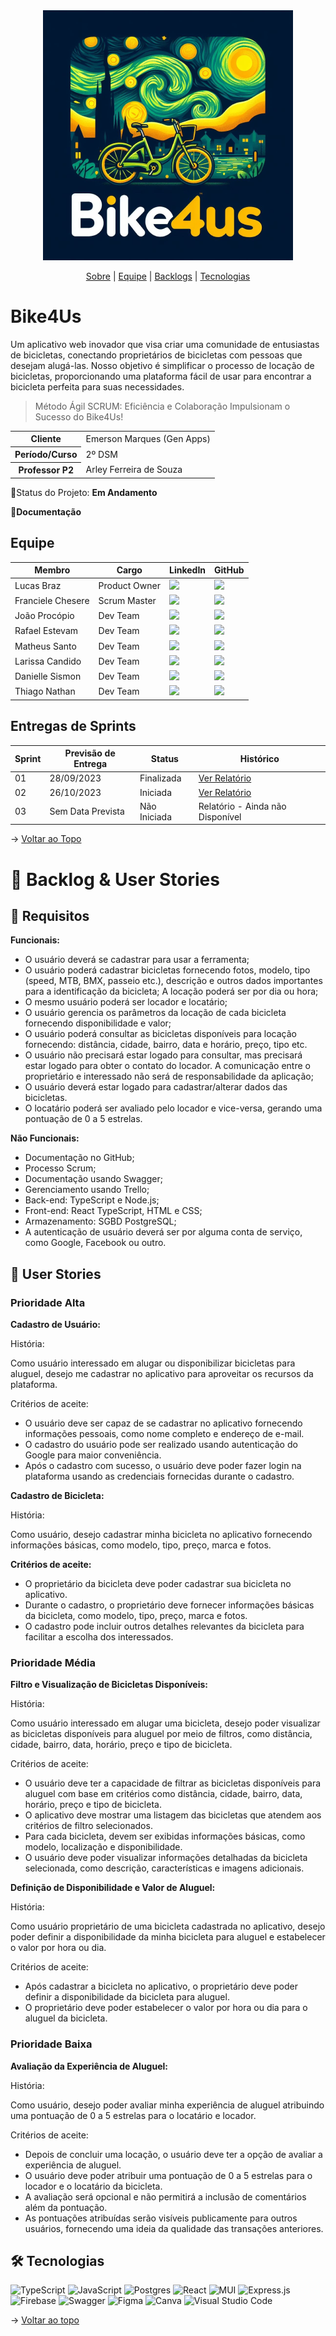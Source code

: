 <span id="topo">

<div align="center">
  <img src="./docs/assets/logo2.png" />
</div>

<p align="center">
  <a href="#sobre">Sobre</a> | <a href="#equipe">Equipe</a> | <a href="#backlogs">Backlogs</a>  | <a href="#tecnologias">Tecnologias</a>
</p>

<span id="sobre">

# Bike4Us

Um aplicativo web inovador que visa criar uma comunidade de entusiastas de bicicletas, conectando proprietários de bicicletas com pessoas que desejam alugá-las. Nosso objetivo é simplificar o processo de locação de bicicletas, proporcionando uma plataforma fácil de usar para encontrar a bicicleta perfeita para suas necessidades.

> Método Ágil SCRUM: Eficiência e Colaboração Impulsionam o Sucesso do Bike4Us!

<table>
  <tbody>
    <tr>
      <th>Cliente</th>
      <td>Emerson Marques (Gen Apps)</td>
    </tr>
    <tr>
      <th>Período/Curso</th>
      <td>2º DSM</td>
    </tr>
    <tr>
      <th>Professor P2</th>
      <td>Arley Ferreira de Souza</td>
    </tr>
  </tbody>
</table>

📌Status do Projeto: **Em Andamento**

<a>📌<strong>Documentação</strong></a>

<span id="equipe">

## Equipe

<table>
  <thead>
    <tr>
      <th>Membro</th>
      <th>Cargo</th>
      <th>LinkedIn</th>
      <th>GitHub</th>
    </tr>
  </thead>
  <tbody>
    <tr>
      <td>Lucas Braz</td>
      <td>Product Owner</td>
      <td>
        <a href="https://www.linkedin.com/in/lucas-braz-dias/" target="_blank">
          <img src="https://img.shields.io/badge/Linkedin-blue?style=flat-square&logo=Linkedin&logoColor=white" />
        </a>
      </td>
      <td>
        <a href="https://github.com/lucasbdias" target="_blank">
          <img src="https://img.shields.io/badge/GitHub-111217?style=flat-square&logo=github&logoColor=white" />
        </a>
      </td>
    </tr>
    <tr>
      <td>Franciele Chesere</td>
      <td>Scrum Master</td>
      <td>
        <a href="https://www.linkedin.com/in/franciele-m-chesere-605974274/" target="_blank">
          <img src="https://img.shields.io/badge/Linkedin-blue?style=flat-square&logo=Linkedin&logoColor=white" />
        </a>
      </td>
      <td>
        <a href="https://github.com/ChesereF" target="_blank">
          <img src="https://img.shields.io/badge/GitHub-111217?style=flat-square&logo=github&logoColor=white" />
        </a>
      </td>
    </tr>
    <tr>
      <td>João Procópio</td>
      <td>Dev Team</td>
      <td>
        <a href="https://www.linkedin.com/in/joao-procopio/" target="_blank">
          <img src="https://img.shields.io/badge/Linkedin-blue?style=flat-square&logo=Linkedin&logoColor=white" />
        </a>
      </td>
      <td>
        <a href="https://github.com/joaoprocopio/" target="_blank">
          <img src="https://img.shields.io/badge/GitHub-111217?style=flat-square&logo=github&logoColor=white" />
        </a>
      </td>
    </tr>
    <tr>
      <td>Rafael Estevam</td>
      <td>Dev Team</td>
      <td>
        <a href="https://www.linkedin.com/in/rafael-estevam-de-siqueira-77891423a/" target="_blank">
          <img src="https://img.shields.io/badge/Linkedin-blue?style=flat-square&logo=Linkedin&logoColor=white" />
        </a>
      </td>
      <td>
        <a href="https://github.com/rafaelres" target="_blank">
          <img src="https://img.shields.io/badge/GitHub-111217?style=flat-square&logo=github&logoColor=white" />
        </a>
      </td>
    </tr>
    <tr>
      <td>Matheus Santo</td>
      <td>Dev Team</td>
      <td>
        <a href="https://www.linkedin.com/in/matheus-sergio-faria-santo-76284433/" target="_blank">
          <img src="https://img.shields.io/badge/Linkedin-blue?style=flat-square&logo=Linkedin&logoColor=white" />
        </a>
      </td>
      <td>
        <a href="https://github.com/matheussanto2" target="_blank">
          <img src="https://img.shields.io/badge/GitHub-111217?style=flat-square&logo=github&logoColor=white" />
        </a>
      </td>
    </tr>
    <tr>
      <td>Larissa Candido</td>
      <td>Dev Team</td>
      <td>
        <a href="https://www.linkedin.com/in/larissa-candido-70b199298/" target="_blank">
          <img src="https://img.shields.io/badge/Linkedin-blue?style=flat-square&logo=Linkedin&logoColor=white" />
        </a>
      </td>
      <td>
        <a href="https://github.com/larissaxyz" target="_blank">
          <img src="https://img.shields.io/badge/GitHub-111217?style=flat-square&logo=github&logoColor=white" />
        </a>
      </td>
    </tr>
    <tr>
      <td>Danielle Sismon</td>
      <td>Dev Team</td>
      <td>
        <a href="https://www.linkedin.com/in/danielle-sismon-%F0%9F%8F%B3%EF%B8%8F%E2%80%8D%F0%9F%8C%88-392b239b/" target="_blank">
          <img src="https://img.shields.io/badge/Linkedin-blue?style=flat-square&logo=Linkedin&logoColor=white" />
        </a>
      </td>
      <td>
        <a href="https://github.com/DanielleSismon" target="_blank">
          <img src="https://img.shields.io/badge/GitHub-111217?style=flat-square&logo=github&logoColor=white" />
        </a>
      </td>
    </tr>
    <tr>
      <td>Thiago Nathan</td>
      <td>Dev Team</td>
      <td>
        <a>
          <img src="https://img.shields.io/badge/Linkedin-blue?style=flat-square&logo=Linkedin&logoColor=white" />
        </a>
      </td>
      <td>
        <a href="https://github.com/Nathanthiago" target="_blank">
          <img src="https://img.shields.io/badge/GitHub-111217?style=flat-square&logo=github&logoColor=white" />
        </a>
      </td>
    </tr>
  </tbody>
</table>

## Entregas de Sprints

<table>
  <thead>
    <tr>
      <th>Sprint</th>
      <th>Previsão de Entrega</th>
      <th>Status</th>
      <th>Histórico</th>
    </tr>
  </thead>
  <tbody>
    <tr>
      <td>01</td>
      <td>28/09/2023</td>
      <td>Finalizada</td>
      <td>
        <a href="https://github.com/backdoorgroup/bike4us/blob/main/docs/sprints/SPRINT1.md" target="_blank">
          Ver Relatório
        </a>
      </td>
    </tr>
    <tr>
      <td>02</td>
      <td>26/10/2023</td>
      <td>Iniciada</td>
      <td>
        <a href="https://github.com/backdoorgroup/bike4us/blob/main/docs/sprints/SPRINT2.md" target="_blank">
          Ver Relatório
        </a>
      </td>
    </tr>
    <tr>
      <td>03</td>
      <td>Sem Data Prevista</td>
      <td>Não Iniciada</td>
      <td>
        <a>
          Relatório - Ainda não Disponível
        </a>
      </td>
    </tr>
  </tbody>
</table>

→ [Voltar ao Topo](#topo)

<span id="backlogs">

# 🎯 Backlog & User Stories

## 📌 Requisitos

<strong>Funcionais:</strong>

- O usuário deverá se cadastrar para usar a ferramenta;
- O usuário poderá cadastrar bicicletas fornecendo fotos, modelo, tipo (speed, MTB, BMX, passeio etc.), descrição e outros dados importantes para a identificação da bicicleta;
  A locação poderá ser por dia ou hora;
- O mesmo usuário poderá ser locador e locatário;
- O usuário gerencia os parâmetros da locação de cada bicicleta fornecendo disponibilidade
  e valor;
- O usuário poderá consultar as bicicletas disponíveis para locação fornecendo: distância, cidade, bairro, data e horário, preço, tipo etc.
- O usuário não precisará estar logado para consultar, mas precisará estar logado para obter o contato do locador. A comunicação entre o proprietário e interessado não será de responsabilidade da aplicação;
- O usuário deverá estar logado para cadastrar/alterar dados das bicicletas.
- O locatário poderá ser avaliado pelo locador e vice-versa, gerando uma pontuação de 0 a 5 estrelas.

<strong>Não Funcionais:</strong>

- Documentação no GitHub;
- Processo Scrum;
- Documentação usando Swagger;
- Gerenciamento usando Trello;
- Back-end: TypeScript e Node.js;
- Front-end: React TypeScript, HTML e CSS;
- Armazenamento: SGBD PostgreSQL;
- A autenticação de usuário deverá ser por alguma conta de serviço, como Google, Facebook
  ou outro.

## 📌 User Stories

### Prioridade Alta

**Cadastro de Usuário:**

História:

Como usuário interessado em alugar ou disponibilizar bicicletas para aluguel, desejo me cadastrar no aplicativo para aproveitar os recursos da plataforma.

Critérios de aceite:

- O usuário deve ser capaz de se cadastrar no aplicativo fornecendo informações pessoais, como nome completo e endereço de e-mail.
- O cadastro do usuário pode ser realizado usando autenticação do Google para maior conveniência.
- Após o cadastro com sucesso, o usuário deve poder fazer login na plataforma usando as credenciais fornecidas durante o cadastro.

**Cadastro de Bicicleta:**

História:

Como usuário, desejo cadastrar minha bicicleta no aplicativo fornecendo informações básicas, como modelo, tipo, preço, marca e fotos.

**Critérios de aceite:**

- O proprietário da bicicleta deve poder cadastrar sua bicicleta no aplicativo.
- Durante o cadastro, o proprietário deve fornecer informações básicas da bicicleta, como modelo, tipo, preço, marca e fotos.
- O cadastro pode incluir outros detalhes relevantes da bicicleta para facilitar a escolha dos interessados.

### Prioridade Média

**Filtro e Visualização de Bicicletas Disponíveis:**

História:

Como usuário interessado em alugar uma bicicleta, desejo poder visualizar as bicicletas disponíveis para aluguel por meio de filtros, como distância, cidade, bairro, data, horário, preço e tipo de bicicleta.

Critérios de aceite:

- O usuário deve ter a capacidade de filtrar as bicicletas disponíveis para aluguel com base em critérios como distância, cidade, bairro, data, horário, preço e tipo de bicicleta.
- O aplicativo deve mostrar uma listagem das bicicletas que atendem aos critérios de filtro selecionados.
- Para cada bicicleta, devem ser exibidas informações básicas, como modelo, localização e disponibilidade.
- O usuário deve poder visualizar informações detalhadas da bicicleta selecionada, como descrição, características e imagens adicionais.

**Definição de Disponibilidade e Valor de Aluguel:**

História:

Como usuário proprietário de uma bicicleta cadastrada no aplicativo, desejo poder definir a disponibilidade da minha bicicleta para aluguel e estabelecer o valor por hora ou dia.

Critérios de aceite:

- Após cadastrar a bicicleta no aplicativo, o proprietário deve poder definir a disponibilidade da bicicleta para aluguel.
- O proprietário deve poder estabelecer o valor por hora ou dia para o aluguel da bicicleta.

### Prioridade Baixa

**Avaliação da Experiência de Aluguel:**

História:

Como usuário, desejo poder avaliar minha experiência de aluguel atribuindo uma pontuação de 0 a 5 estrelas para o locatário e locador.

Critérios de aceite:

- Depois de concluir uma locação, o usuário deve ter a opção de avaliar a experiência de aluguel.
- O usuário deve poder atribuir uma pontuação de 0 a 5 estrelas para o locador e o locatário da bicicleta.
- A avaliação será opcional e não permitirá a inclusão de comentários além da pontuação.
- As pontuações atribuídas serão visíveis publicamente para outros usuários, fornecendo uma ideia da qualidade das transações anteriores.

<span id="tecnologias">

## 🛠️ Tecnologias

![TypeScript](https://img.shields.io/badge/typescript-%23007ACC.svg?style=for-the-badge&logo=typescript&logoColor=white)
![JavaScript](https://img.shields.io/badge/javascript-%23323330.svg?style=for-the-badge&logo=javascript&logoColor=%23F7DF1E)
![Postgres](https://img.shields.io/badge/postgres-%23316192.svg?style=for-the-badge&logo=postgresql&logoColor=white)
![React](https://img.shields.io/badge/react-%2320232a.svg?style=for-the-badge&logo=react&logoColor=%2361DAFB)
![MUI](https://img.shields.io/badge/MUI-%230081CB.svg?style=for-the-badge&logo=mui&logoColor=white)
![Express.js](https://img.shields.io/badge/express.js-%23404d59.svg?style=for-the-badge&logo=express&logoColor=%2361DAFB)
![Firebase](https://img.shields.io/badge/Firebase-039BE5?style=for-the-badge&logo=Firebase&logoColor=white)
![Swagger](https://img.shields.io/badge/-Swagger-%23Clojure?style=for-the-badge&logo=swagger&logoColor=white)
![Figma](https://img.shields.io/badge/figma-%23F24E1E.svg?style=for-the-badge&logo=figma&logoColor=white)
![Canva](https://img.shields.io/badge/Canva-%2300C4CC.svg?style=for-the-badge&logo=Canva&logoColor=white)
![Visual Studio Code](https://img.shields.io/badge/Visual%20Studio%20Code-0078d7.svg?style=for-the-badge&logo=visual-studio-code&logoColor=white)

→ [Voltar ao topo](#topo)
